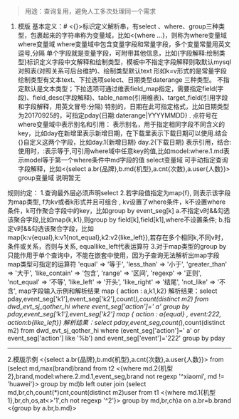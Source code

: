 >用途：查询复用，避免人工多次处理同一个需求
1. 模版
基本定义：#
<{}>标识定义解析串，有select 、where、group三种类型，包裹起来的字符串称为变量域，比如<{where ...}，则称为where变量域
where变量域
where变量域中包含变量字段和常量字段，多个变量常量用英文逗号,分隔
单个字段就是变量字段，可附带其他信息，比如{字段解释:绘制类型}标识定义字段中文解释和绘制类型，模板中不指定字段解释则取默认mysql对照表(对照关系可后台维护)、绘制类型默认text
形如k=v形式的是常量字段
绘制类型有文本text、下拉选项select、日期类型daterange 三种类型。
不指定默认是文本类型；下拉选项可通过维表field_map指定，需要指定field(字段)、field_desc(字段解释)、table_name(引用维表)、target_field(引用字段和字段解释，用英文冒号:分隔)
特别的，日期在此可指定格式，比如日期类型为20170925的，可指定pday{日期:daterange|YYYYMMDD}
. 点符号在where变量域中表示别名和引用：
表示别名，用于指定相同字段不同含义的key，比如day在新增里表示新增日期，在下载里表示下载日期可以使用.结合{}自定义这两个字段，比如day.1{新增日期} day.2{下载日期}
表示引用，结合:使用时，:表示等于,可引用where域中任意key的值,比如model:where.1.md表示model等于第一个where条件中md字段的值
select变量域
可手动指定查询字段解释，比如<{select a.br{品牌},b.md{机型},a.cnt{次数},a.user{人数}}>
group变量域
说明暂无
 
规则约定：
1.查询最外层必须声明select
2.若字段值指定为map{f}, 则表示该字段为map类型, f为kv或者k形式并且可组合 , kv设置了where条件，k不设置where条件，k可作聚合字段中的key，比如group by event_seg[k]
a.不指定v时&&勾选该聚合字段,比如map{k,k1},则group by field[k],field[k1],where不设置条件; 
b.指定v时&&勾选该聚合字段，比如map{k:v{equal},k:v1{not_equal},k2:v2{like_left}},若存在多个相同k,不同v时，条件或关系，否则与关系, equallike_left代表运算符
3.对于map类型的group by只能作用于单个查询中，不能在嵌套中使用，因为子查询无法解析出map字段
map类型可指定的运算符
'equal' => '等于',
'less_than' => '小于',
'greater_than' => '大于',
'like_contain' => '包含',
'range' => '区间',
'regexp' => '正则',
'not_equal' => '不等',
'like_left' => '开头',
'like_right' => '结尾',
'not_like' => '不含',
map字段输入示例和解析结果
map { action : a,k1,k2} 解析结果：select pday,event_seg['k1'],event_seg['k2'],count(*),count(distinct m2) from dwd_evt_sj_qother_hi where event_seg['action']=' a' group by pday,event_seg['k1'],event_seg['k2']
map { action : a{equal} , event:222, action:b{like_left}} 解析结果：select pday,event_seg,count(*),count(distinct m2) from dwd_evt_sj_qother_hi where (event_seg['action']=' a' or event_seg['action'] like '%b') and event_seg['event']='222' group by pday
 ***
2.模版示例
<{select a.br{品牌},b.md{机型},a.cnt{次数},a.user{人数}}> from
(select md,max(brand)brand from t2 <{where md.2{机型2},brand,model:where.2.md.1,event_seg,brand not regexp '^xiaomi', md != 'huawei'}> group by md)b
left outer join
(select md,br,ch,count(*)cnt,count(distinct m2)user from t1 <{where md.1{机型1},br,ch,os,at<>'1',ch not regexp '^2'}> group by md,br,ch)a
on a.br=b.brand
<{group by a.br,b.md}>
 

